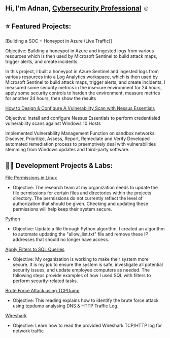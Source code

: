 ## Hi, I'm Adnan, <a href="https://www.linkedin.com/in/adnan-ali-yussuf-59151028b/">Cybersecurity Professional</a> ☺

## ⭐ Featured Projects:

[Building a SOC + Honeypot in Azure (Live Traffic)]

Objective: Building a honeypot in Azure and ingested logs from various resources which is then used by Microsoft Sentinel to build attack maps, trigger alerts, and create incidents.

In this project, I built a honeypot in Azure Sentinel and ingested logs from various resources into a Log Analytics workspace, which is then used by Microsoft Sentinel to build attack maps, trigger alerts, and create incidents. I measured some security metrics in the insecure environment for 24 hours, apply some security controls to harden the environment, measure metrics for another 24 hours, then show the results

[How to Design & Configure A Vulnerability Scan with Nessus Essentials](https://tinyurl.com/sj8kn9wz)

Objective: Install and configure Nessus Essentials to perform credentialed vulnerability scans against Windows 10 Hosts

Implemented Vulnerability Management Function on sandbox networks: 
Discover, Prioritize, Assess, Report, Remediate and Verify
Developed automated remediation process to preemptively deal with vulnerabilities stemming from Windows updates and third-party software.


## 👨‍💻 Development Projects & Labs:

[File Permissions in Linux](https://tinyurl.com/2a5p4yzz)

- Objective: The research team at my organization needs to update the file permissions for certain files and directories within the projects directory. The permissions do not currently reflect the level of authorization that should be given. Checking and updating these permissions will help keep their system secure.

[Python](https://tinyurl.com/bdhyd8ej)

- Objective: Update a file through Python algorithm. I created an algorithm to automate updating the "allow_list.txt" file and remove these IP addresses that should no longer have access.

[Apply Filters to SQL Queries](https://tinyurl.com/mv66wsuw)

- Objective: My organization is working to make their system more secure. It is my job to ensure the system is safe, investigate all potential security issues, and update employee computers as needed. The following steps provide examples of how I used SQL with filters to perform security-related tasks.

[Brute Force Attack using TCPDump](https://tinyurl.com/medmy4uw)
- Objective: This reading explains how to identify the brute force attack using tcpdump analysing DNS & HTTP Traffic Log.

[Wireshark](https://tinyurl.com/237ym7df)
- Objective: Learn how to read the provided Wireshark TCP/HTTP log for network traffic 


<!--
**CAdnany/Cadnany** is a ✨ _special_ ✨ repository because its `README.md` (this file) appears on your GitHub profile.


